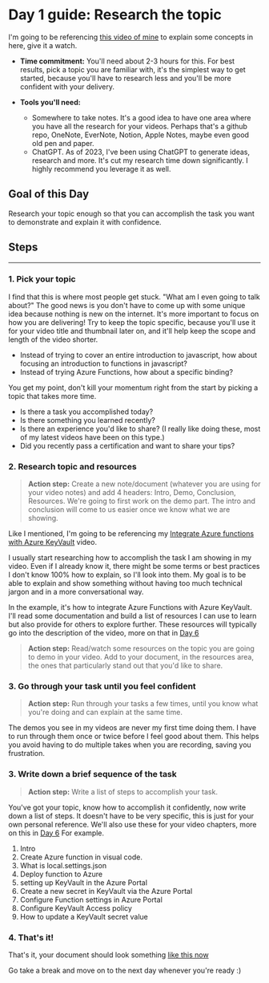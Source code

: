 # Day 1 guide: Research the topic

I'm going to be referencing [this video of mine](https://youtu.be/p0zgKoxpu24) to explain some concepts in here, give it a watch.

- **Time commitment:** You'll need about 2-3 hours for this. For best results, pick a topic you are familiar with, it's the simplest way to get started, because you'll have to research less and you'll be more confident with your delivery.

- **Tools you'll need:** 
    - Somewhere to take notes. It's a good idea to have one area where you have all the research for your videos. Perhaps that's a github repo, OneNote, EverNote, Notion, Apple Notes, maybe even good old pen and paper.
    - ChatGPT. As of 2023, I've been using ChatGPT to generate ideas, research and more. It's cut my research time down significantly. I highly recommend you leverage it as well.

## Goal of this Day

Research your topic enough so that you can accomplish the task you want to demonstrate and explain it with confidence.

## Steps

---

### 1. Pick your topic

I find that this is where most people get stuck. "What am I even going to talk about?" The good news is you don't have to come up with some unique idea because nothing is new on the internet. It's more important to focus on how you are delivering! Try to keep the topic specific, because you'll use it for your video title and thumbnail later on, and it'll help keep the scope and length of the video shorter.

- Instead of trying to cover an entire introduction to javascript, how about focusing an introduction to functions in javascript?
- Instead of trying Azure Functions, how about a specific binding?

You get my point, don't kill your momentum right from the start by picking a topic that takes more time.

- Is there a task you accomplished today?
- Is there something you learned recently?
- Is there an experience you'd like to share? (I really like doing these, most of my latest videos have been on this type.)
- Did you recently pass a certification and want to share your tips?
  
### 2. Research topic and resources

> **Action step:** Create a new note/document (whatever you are using for your video notes) and add 4 headers: Intro, Demo, Conclusion, Resources. We're going to first work on the demo part. The intro and conclusion will come to us easier once we know what we are showing.

Like I mentioned, I'm going to be referencing my [Integrate Azure functions with Azure KeyVault](https://youtu.be/p0zgKoxpu24) video.

I usually start researching how to accomplish the task I am showing in my video. Even if I already know it, there might be some terms or best practices I don't know 100% how to explain, so I'll look into them. My goal is to be able to explain and show something without having too much technical jargon and in a more conversational way.

In the example, it's how to integrate Azure Functions with Azure KeyVault. I'll read some documentation and build a list of resources I can use to learn but also provide for others to explore further. These resources will typically go into the description of the video, more on that in [Day 6](../day6/README.md)

> **Action step:**  Read/watch some resources on the topic you are going to demo in your video. Add to your document, in the resources area, the ones that particularly stand out that you'd like to share.

### 3. Go through your task until you feel confident

> **Action step:**  Run through your tasks a few times, until you know what you're doing and can explain at the same time.

The demos you see in my videos are never my first time doing them. I have to run through them once or twice before I feel good about them. This helps you avoid having to do multiple takes when you are recording, saving you frustration.

### 3. Write down a brief sequence of the task

> **Action step:**  Write a list of steps to accomplish your task.

You've got your topic, know how to accomplish it confidently, now write down a list of steps. It doesn't have to be very specific, this is just for your own personal reference. We'll also use these for your video chapters, more on this in [Day 6](../day6/README.md) For example.

1. Intro
2. Create Azure function in visual code.
3. What is local.settings.json
4. Deploy function to Azure
5. setting up KeyVault in the Azure Portal
6. Create a new secret in KeyVault via the Azure Portal
7. Configure Function settings in Azure Portal
8. Configure KeyVault Access policy
9. How to update a KeyVault secret value

### 4. That's it!

That's it, your document should look something [like this now](integrate-azurekeyvault-with-azurefunctions-day1.md)

Go take a break and move on to the next day whenever you're ready :)